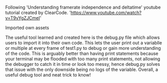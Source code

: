 Following 'Understanding framerate independence and deltatime' youtube tutorial created by ClearCode.
'https://www.youtube.com/watch?v=T9vYgZJCmeI'

Imported own assets

The useful tool learned and created here is the debug.py file which allows users to import it into their own code. This lets the user print out a variablle or multiple at every frame of test1.py to debug or gain more understanding of the code. This is arguably better than having print statements because your terminal may be flooded with too many print statements, not allowing the debugger to catch it in time or look too messy, hence debug.py solves that issue with the only downside being no logs of the variable. Overall, a useful debug tool and neat trick to know!